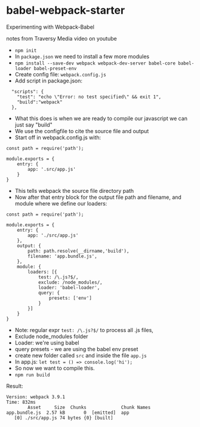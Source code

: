# babel-webpack-starter
Experimenting with Webpack-Babel

notes from Traversy Media video on youtube

* `npm init`
* In `package.json` we need to install a few more modules
* `npm install --save-dev webpack webpack-dev-server babel-core babel-loader babel-preset-env`
* Create config file: `webpack.config.js`
* Add script in package.json:
```
  "scripts": {
    "test": "echo \"Error: no test specified\" && exit 1",
    "build":"webpack"
  },
```
* What this does is when we are ready to compile our javascript we can just say "build"
* We use the configfile to cite the source file and output
* Start off in webpack.config.js with:

```
const path = require('path');

module.exports = {
    entry: {
        app: '.src/app.js'
    }
}
```

* This tells webpack the source file directory path
* Now after that entry block for the output file path and filename, and module where we define our loaders:

```
const path = require('path');

module.exports = {
    entry: {
        app: './src/app.js'
    },
    output: {
        path: path.resolve(__dirname,'build'),
        filename: 'app.bundle.js',
    },
    module: {
        loaders: [{
            test: /\.js?$/,
            exclude: /node_modules/,
            loader: 'babel-loader',
            query: {
                presets: ['env']
            }
        }]
    }
}

```

* Note: regular expr `test: /\.js?$/` to process all .js files, 
* Exclude node_modules folder
* Loader: we're using babel
* query presets - we are using the babel env preset
* create new folder called `src` and inside the file `app.js`
* In app.js: `let test = () => console.log('hi');`
* So now we want to compile this.
* `npm run build`

Result:

```
Version: webpack 3.9.1
Time: 832ms
        Asset     Size  Chunks             Chunk Names
app.bundle.js  2.57 kB       0  [emitted]  app
   [0] ./src/app.js 74 bytes {0} [built]
```
